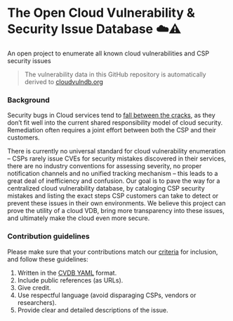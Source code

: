 # The Open Cloud Vulnerability & Security Issue Database ☁️⚠️
An open project to enumerate all known cloud vulnerabilities and CSP security issues

> The vulnerability data in this GitHub repository is automatically derived to [cloudvulndb.org](https://cloudvulndb.org/)

### Background
Security bugs in Cloud services tend to [fall between the cracks](https://www.wiz.io/blog/security-industry-call-to-action-we-need-a-cloud-vulnerability-database/), as they don’t fit well into the current shared responsibility model of cloud security. Remediation often requires a joint effort between both the CSP and their customers.

There is currently no universal standard for cloud vulnerability enumeration – CSPs rarely issue CVEs for security mistakes discovered in their services, there are no industry conventions for assessing severity, no proper notification channels and no unified tracking mechanism – this leads to a great deal of inefficiency and confusion.
Our goal is to pave the way for a centralized cloud vulnerability database, by cataloging CSP security mistakes and listing the exact steps CSP customers can take to detect or prevent these issues in their own environments.
We believe this project can prove the utility of a cloud VDB, bring more transparency into these issues, and ultimately make the cloud even more secure.

### Contribution guidelines

Please make sure that your contributions match our [criteria](http://cloudvulndb.org/about) for inclusion, and follow these guidelines:
1.  Written in the [CVDB YAML](https://github.com/wiz-sec/open-cvdb/blob/main/pages/sample.yaml) format. 
2.	Include public references (as URLs).
3.	Give credit.
4.	Use respectful language (avoid disparaging CSPs, vendors or researchers).
5.	Provide clear and detailed descriptions of the issue.
